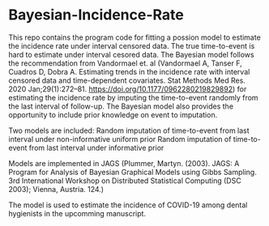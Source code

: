 # Bayesian-Incidence-Rate

This repo contains the program code for fitting a possion model to estimate the incidence rate under interval censored data. 
The true time-to-event is hard to estimate under interval cesored data. The Bayesian model follows the recommendation from Vandormael et. al (Vandormael A, Tanser F, Cuadros D, Dobra A. Estimating trends in the incidence rate with interval censored data and time-dependent covariates. Stat Methods Med Res. 2020 Jan;29(1):272–81. https://doi.org/10.1177/0962280219829892) for estimating the incidence rate by imputing the time-to-event randomly from the last interval of follow-up. The Bayesian model also provides the opportunity to include prior knowledge on event to imputation. 

Two models are included: Random imputation of time-to-event from last interval under non-informative uniform prior
                         Random imputation of time-to-event from last interval under informative prior

Models are implemented in JAGS (Plummer, Martyn. (2003). JAGS: A Program for Analysis of Bayesian Graphical Models using Gibbs Sampling. 3rd International Workshop on Distributed Statistical Computing (DSC 2003); Vienna, Austria. 124.)

The model is used to estimate the incidence of COVID-19 among dental hygienists in the upcomming manuscript. 
